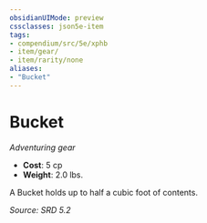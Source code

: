 ```yaml
---
obsidianUIMode: preview
cssclasses: json5e-item
tags:
- compendium/src/5e/xphb
- item/gear/
- item/rarity/none
aliases: 
- "Bucket"
---
```

# Bucket
*Adventuring gear*  

- **Cost**: 5 cp
- **Weight**: 2.0 lbs.

A Bucket holds up to half a cubic foot of contents.

*Source: SRD 5.2*